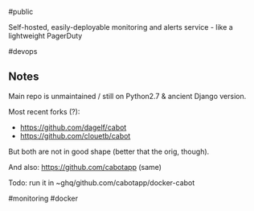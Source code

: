 #public 

Self-hosted, easily-deployable monitoring and alerts service - like a lightweight PagerDuty

#devops 

## Notes
Main repo is unmaintained / still on Python2.7 & ancient Django version.

Most recent forks (?):
- https://github.com/dagelf/cabot
- https://github.com/clouetb/cabot

But both are not in good shape (better that the orig, though).

And also: https://github.com/cabotapp (same)

Todo: run it in ~ghq/github.com/cabotapp/docker-cabot

<!-- Keywords -->
#monitoring #docker
<!-- /Keywords -->

